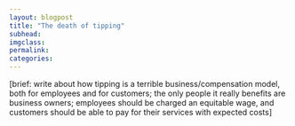 ```yaml
---
layout: blogpost
title: "The death of tipping"
subhead:
imgclass:
permalink:
categories:
---
```


[brief: write about how tipping is a terrible business/compensation model, both for employees and for customers; the only people it really benefits are business owners; employees should be charged an equitable wage, and customers should be able to pay for their services with expected costs]